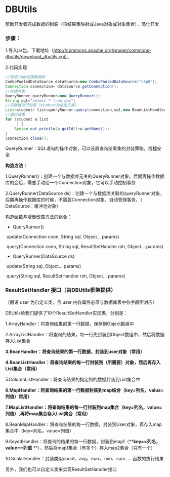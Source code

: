 # DBUtils

帮助开发者完成数据的封装（将结果集映射成Java对象或对象集合），简化开发



### 步骤：

1.导入jar包，下载地址（http://commons.apache.org/proper/commons-dbutils/download_dbutils.cgi）

2.代码实现

```JAVA
//使用c3p0连接数据库
ComboPooledDataSource dataSource=new ComboPooledDataSource("c3p0");			
Connection connection= dataSource.getConnection();
//创建对象
QueryRunner queryRunner=new QueryRunner();							  
String sql="select * from abc";
//将数据进行封装（student为自定义类）
List<student> list=queryRunner.query(connection,sql,new BeanListHandler<>(student.class));
//遍历结果
for (student a:list
     ) {
    System.out.println(a.getId()+a.getName());
}
connection.close();
```

QueryRunner：SQL语句的操作对象，可以设置查询结果集的封装策略，线程安全

**构造方法：**

1.QueryRunner()：创建一个与数据库无关的QueryRunner对象，后期再操作数据库的会后，需要手动给一个Connection对象，它可以手动控制事务

2.QueryRunner(DataSource ds)：创建一个与数据库关联的queryRunner对象，后期再操作数据库的时候，不需要Connection对象，自动管理事务。（ DataSource：缓冲池对象）

构造函数与增删改查方法的组合：               

- QueryRunner()

​           update(Connection conn, String sql, Object... params)

​           query(Connection conn, String sql, ResultSetHandler<T> rsh, Object... params)		

-  QueryRunner(DataSource ds)     

​           update(String sql, Object... params)

​           query(String sql, ResultSetHandler<T> rsh, Object... params)



### ResultSetHandler 接口（由DBUtils框架提供）

（假设 user 为自定义类，且 user 内各属性必须与数据库表中各字段所对应）

DBUtils给我们提供了10个ResultSetHandler实现类，分别是：

1.ArrayHandler：将查询结果的第一行数据，保存到Object数组中

2.ArrayListHandler：将查询的结果，每一行先封装到Object数组中，然后将数据存入List集合

**3.BeanHandler：将查询结果的第一行数据，封装到user对象（常用）**

**4.BeanListHandler：将查询结果的每一行封装到（所需要）对象，然后再存入List集合（常用）**

5.ColumnListHandler：将查询结果的指定列的数据封装到List集合中

**6.MapHandler：将查询结果的第一行数据封装到map结合（key=列名，value=列值）常用）**

**7.MapListHandler：将查询结果的每一行封装到map集合（key=列名，value=列值）,再将map集合存入List集合（常用）**

8.BeanMapHandler：将查询结果的每一行数据，封装到User对象，再存入map集合中（key=列名，value=列值）

9.KeyedHandler：将查询的结果的每一行数据，封装到map1（****key==列名，value==列值** **），然后将map1集合（有多个）存入map2集合（只有一个）

10.ScalarHandler：封装类似count、avg、max、min、sum......函数的执行结果



另外，我们也可以自定义类来实现ResultSetHandler接口







